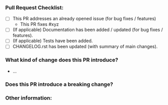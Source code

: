 <!-- Please ensure the PR fulfills the following requirements! -->
<!-- If this is your first PR, make sure to add your details to the AUTHORS.rst! -->
### Pull Request Checklist:
- [ ] This PR addresses an already opened issue (for bug fixes / features)
  - This PR fixes #xyz
- [ ] (If applicable) Documentation has been added / updated (for bug fixes / features).
- [ ] (If applicable) Tests have been added.
- [ ] CHANGELOG.rst has been updated (with summary of main changes).

### What kind of change does this PR introduce?

* ...

### Does this PR introduce a breaking change?


### Other information:
